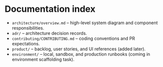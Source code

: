 # Documentation index

- `architecture/overview.md` – high-level system diagram and component responsibilities.
- `adr/` – architecture decision records.
- `contributing/CONTRIBUTING.md` – coding conventions and PR expectations.
- `product/` – backlog, user stories, and UI references (added later).
- `environment/` – local, sandbox, and production runbooks (coming in environment scaffolding task).
